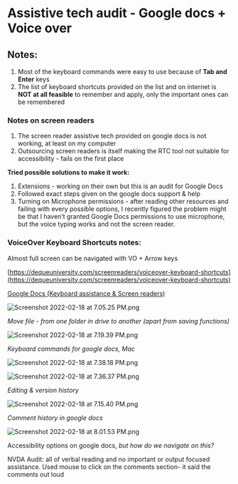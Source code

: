 # Assistive tech audit - Google docs + Voice over

## Notes:

1. Most of the keyboard commands were easy to use because of **Tab and Enter** keys
2. The list of keyboard shortcuts provided on the list and on internet is **NOT at all feasible** to remember and apply, only the important ones can be remembered

### Notes on screen readers

1. The screen reader assistive tech provided on google docs is not working, at least on my computer
2. Outsourcing screen readers is itself making the RTC tool not suitable for accessibility - fails on the first place

**Tried possible solutions to make it work:**

1. Extensions - working on their own but this is an audit for Google Docs
2. Followed exact steps given on the google docs support & help
3. Turning on Microphone permissions - after reading other resources and failing with every possible options, I recently figured the problem might be that I haven’t granted Google Docs permissions to use microphone, but the voice typing works and not the screen reader.

### VoiceOver Keyboard Shortcuts notes:

Almost full screen can be navigated with VO + Arrow keys

[https://dequeuniversity.com/screenreaders/voiceover-keyboard-shortcuts](https://dequeuniversity.com/screenreaders/voiceover-keyboard-shortcuts)

[Google Docs (Keyboard assistance & Screen readers) ](Assistive%20tech%20audit%20-%20Google%20docs%20+%20Voice%20over%20643e4183aafb47a89d176c6fba3018bc/Google%20Docs%20(Keyboard%20assistance%20&%20Screen%20readers)%20f391c936acf44a31b4e865753a25602e.csv)

![Screenshot 2022-02-18 at 7.05.25 PM.png](Assistive%20tech%20audit%20-%20Google%20docs%20+%20Voice%20over%20643e4183aafb47a89d176c6fba3018bc/Screenshot_2022-02-18_at_7.05.25_PM.png)

*Move file - from one folder in drive to another (apart from saving functions)*

![Screenshot 2022-02-18 at 7.19.39 PM.png](Assistive%20tech%20audit%20-%20Google%20docs%20+%20Voice%20over%20643e4183aafb47a89d176c6fba3018bc/Screenshot_2022-02-18_at_7.19.39_PM.png)

*Keyboard commands for google docs, Mac*

![Screenshot 2022-02-18 at 7.38.18 PM.png](Assistive%20tech%20audit%20-%20Google%20docs%20+%20Voice%20over%20643e4183aafb47a89d176c6fba3018bc/Screenshot_2022-02-18_at_7.38.18_PM.png)

![Screenshot 2022-02-18 at 7.36.37 PM.png](Assistive%20tech%20audit%20-%20Google%20docs%20+%20Voice%20over%20643e4183aafb47a89d176c6fba3018bc/Screenshot_2022-02-18_at_7.36.37_PM.png)

*Editing & version history*

![Screenshot 2022-02-18 at 7.15.40 PM.png](Assistive%20tech%20audit%20-%20Google%20docs%20+%20Voice%20over%20643e4183aafb47a89d176c6fba3018bc/Screenshot_2022-02-18_at_7.15.40_PM.png)

*Comment history in google docs*

![Screenshot 2022-02-18 at 8.01.53 PM.png](Assistive%20tech%20audit%20-%20Google%20docs%20+%20Voice%20over%20643e4183aafb47a89d176c6fba3018bc/Screenshot_2022-02-18_at_8.01.53_PM.png)

Accessibility options on google docs, *but how do we navigate on this?*

NVDA Audit: all of verbal reading and no important or output focused assistance. Used mouse to click on the comments section- it said the comments out loud